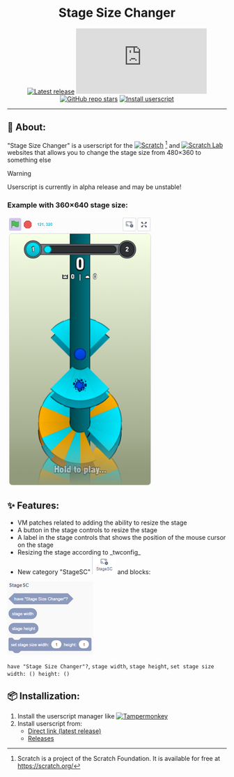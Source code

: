 <div align="center"> 

# Stage Size Changer
[![Latest release](https://img.shields.io/github/v/release/DDen4ik-12/Stage-Size-Changer?label=%E2%84%B9%20Latest%20release)](https://github.com/DDen4ik-12/Stage-Size-Changer/releases)
![Size of userscript](https://img.shields.io/github/size/DDen4ik-12/Stage-Size-Changer/stageSizeChanger.user.js?branch=v1.0-alpha.9&label=%E2%84%B9%20Size)
[![GitHub repo stars](https://img.shields.io/github/stars/DDen4ik-12/Stage-Size-Changer?style=flat&label=%E2%AD%90%20Stars&color=yellow)](https://github.com/DDen4ik-12/Stage-Size-Changer/stargazers)
[![Install userscript](https://img.shields.io/badge/%F0%9F%93%A6_Install_userscript-16c60c)](#-installization)

</div>

---

## 🔎 About:
"Stage Size Changer" is a userscript for the [![Scratch](https://img.shields.io/badge/Scratch-4d97ff?logo=scratch&logoColor=white)](https://scratch.org/)
[^1] and [![Scratch Lab](https://img.shields.io/badge/Scratch_Lab-4d97ff?logo=scratch&logoColor=white)](https://lab.scratch.mit.edu/) websites that allows you to change the stage size from 480×360 to something else

> [!WARNING]
> Userscript is currently in alpha release and may be unstable!

### Example with 360×640 stage size:
![Example with 360×640 stage size](./assets/readme/example.png)

## ✨ Features:
* VM patches related to adding the ability to resize the stage
* A button in the stage controls to resize the stage
* A label in the stage controls that shows the position of the mouse cursor on the stage
* Resizing the stage according to \_twconfig\_
* New category "StageSC" ![StageSC category](./assets/readme/category.png) and blocks:

![StageSC blocks](./assets/readme/blocks.png)

`have "Stage Size Changer"?`, `stage width`, `stage height`, `set stage size width: () height: ()`

## 📦 Installization:
1. Install the userscript manager like [![Tampermonkey](https://img.shields.io/badge/Tampermonkey-00485b?logo=tampermonkey)](https://www.tampermonkey.net/)
2. Install userscript from:
    * [Direct link (latest release)](https://raw.githubusercontent.com/DDen4ik-12/Stage-Size-Changer/refs/heads/main/stageSizeChanger.user.js)
    * [Releases](https://github.com/DDen4ik-12/Stage-Size-Changer/releases)

[^1]: Scratch is a project of the Scratch Foundation. It is available for free at https://scratch.org/
